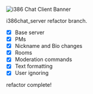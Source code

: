 ![i386 Chat Client Banner](https://github.com/i386chat/i386_chatclient/raw/master/final_banner.png)
  
i386chat_server refactor branch.  
  
- [x] Base server   
- [x] PMs  
- [x] Nickname and Bio changes  
- [x] Rooms  
- [x] Moderation commands  
- [x] Text formatting  
- [x] User ignoring   
  
refactor complete!